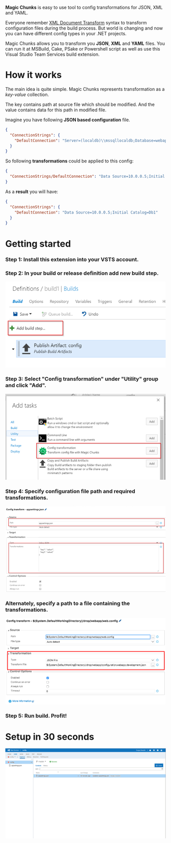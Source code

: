 **Magic Chunks** is easy to use tool to config transformations for JSON, XML and YAML.

Everyone remember [XML Document Transform](https://msdn.microsoft.com/en-us/library/dd465326.aspx) syntax to transform configuration files during the build process. But world is changing and now you can have different config types in your .NET projects.

Magic Chunks allows you to transform you **JSON**, **XML** and **YAML** files. You can run it at MSBuild, Cake, PSake or Powershell script as well as use this Visual Studio Team Services build extension.


# How it works

The main idea is quite simple. Magic Chunks represents transformation as a *key-value* collection.

The key contains path at source file which should be modified. And the value contains data for this path in modified file.

Imagine you have following **JSON based configuration** file.


```json
{
  "ConnectionStrings": {
    "DefaultConnection": "Server=(localdb)\\mssqllocaldb;Database=webapp"
  }
}
```

So following **transformations** could be applied to this config:


```json
{
  "ConnectionStrings/DefaultConnection": "Data Source=10.0.0.5;Initial Catalog=Db1"
}
```

As a **result** you will have:

```json
{
  "ConnectionStrings": {
    "DefaultConnection": "Data Source=10.0.0.5;Initial Catalog=Db1"
  }
}
```

# Getting started

### Step 1: Install this extension into your VSTS account.
### Step 2: In your build or release definition add new build step.
![Add build step](images/get-started-2.png)
### Step 3: Select "Config transformation" under "Utility" group and click "Add".
![Add build step](images/get-started-3.png)
### Step 4: Specify configuration file path and required transformations.
![Add build step](images/get-started-4.png)
### Alternately, specify a path to a file containing the transformations.
![Add build step](images/get-started-5.png)
### Step 5: Run build. Profit!

# Setup in 30 seconds

![Add build step](videos/magic-chunks.gif)
